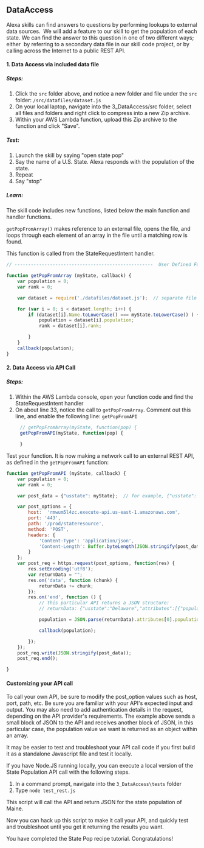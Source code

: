 
## DataAccess  
Alexa skills can find answers to questions by performing lookups to external data sources.
 We will add a feature to our skill to get the population of each state.
We can find the answer to this question in one of two different ways; either  by referring to a secondary data file in our skill code project,
or by calling across the Internet to a public REST API.

#### 1. Data Access via included data file
##### Steps:

1. Click the `src` folder above, and notice a new folder and file under the `src` folder:  `/src/datafiles/dataset.js`
2. On your local laptop, navigate into the 3_DataAccess/src folder, select all files and folders and right click to compress into a new Zip archive.
3. Within your AWS Lambda function, upload this Zip archive to the function and click "Save".

##### Test:

  1. Launch the skill by saying "open state pop"
  2. Say the name of a U.S. State. Alexa responds with the population of the state.
  3. Repeat
  4. Say "stop"


##### Learn:
The skill code includes new functions, listed below the main function and handler functions.

`getPopFromArray()` makes reference to an external file, opens the file, and loops through each element of an array in the file until a matching row is found.

This function is called from the StateRequestIntent handler.

```javascript
// ---------------------------------------------------  User Defined Functions ---------------

function getPopFromArray (myState, callback) {
    var population = 0;
    var rank = 0;

    var dataset = require('./datafiles/dataset.js');  // separate file also deployed to Lambda in ZIP archive

    for (var i = 0; i < dataset.length; i++) {
        if (dataset[i].Name.toLowerCase() === myState.toLowerCase() ) {
            population = dataset[i].population;
            rank = dataset[i].rank;

        }
    }
    callback(population);
}

```

#### 2. Data Access via API Call
##### Steps:
  1. Within the AWS Lambda console, open your function code and find the StateRequestIntent handler
  2. On about line 33, notice the call to `getPopFromArray`.  Comment out this line, and enable the following line: `getPopFromAPI`
  ```javascript
       // getPopFromArray(myState, function(pop) {
       getPopFromAPI(myState, function(pop) {

       }
```

Test your function.  It is now making a network call to an external REST API, as defined in the `getPopFromAPI` function:

```javascript
function getPopFromAPI (myState, callback) {
    var population = 0;
    var rank = 0;

    var post_data = {"usstate": myState};  // for example, {"usstate": "Delaware"}

    var post_options = {
        host:  'rmwum5l4zc.execute-api.us-east-1.amazonaws.com',
        port: '443',
        path: '/prod/stateresource',
        method: 'POST',
        headers: {
            'Content-Type': 'application/json',
            'Content-Length': Buffer.byteLength(JSON.stringify(post_data))
        } 
    };
    var post_req = https.request(post_options, function(res) {
        res.setEncoding('utf8');
        var returnData = "";
        res.on('data', function (chunk) {
            returnData += chunk;
        });
        res.on('end', function () {
            // this particular API returns a JSON structure:
            // returnData: {"usstate":"Delaware","attributes":[{"population":900000},{"rank":45}]}

            population = JSON.parse(returnData).attributes[0].population;

            callback(population);

        });
    });
    post_req.write(JSON.stringify(post_data));
    post_req.end();

}
```

#### Customizing your API call
To call your own API, be sure to modify the post_option values such as host, port, path, etc.
Be sure you are familiar with your API's expected input and output.  You may also need to add authentication details in the request, depending on the API provider's requirements.
The example above sends a small block of JSON to the API and receives another block of JSON,
in this particular case, the population value we want is returned as an object within an array.

It may be easier to test and troubleshoot your API call code if you first build it as a standalone Javascript file and test it locally.

If you have Node.JS running locally, you can execute a local version of the State Population API call with the following steps.
1. In a command prompt, navigate into the `3_DataAccess\tests` folder
2. Type `node test_rest.js`

This script will call the API and return JSON for the state population of Maine.

Now you can hack up this script to make it call your API, and quickly test and troubleshoot until you get it returning the results you want.



You have completed the State Pop recipe tutorial.  Congratulations!

